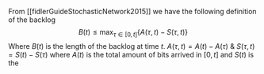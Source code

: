 From [[fidlerGuideStochasticNetwork2015]] we have the following definition of the backlog
$$B(t) \leq \max_{\tau \in [0,t]} \{ A(\tau, t) - S(\tau,t)\}$$Where $B(t)$ is the length of the backlog at time $t$.
$A(\tau, t) = A(t) - A(\tau)$ & $S(\tau, t) = S(t) - S(\tau)$ where $A(t)$ is the total amount of bits arrived in $[0,t]$ and $S(t)$ is the 
